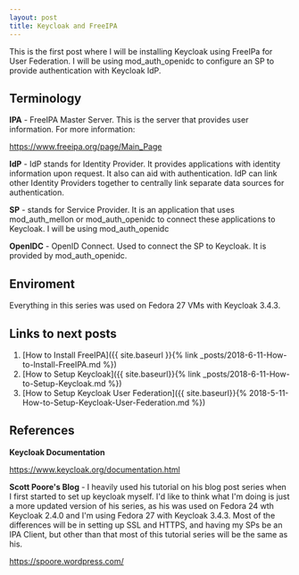 ```yaml
---
layout: post
title: Keycloak and FreeIPA
---
```


This is the first post where I will be installing Keycloak using FreeIPa for User Federation. I will be using mod_auth_openidc to configure an SP to provide authentication with Keycloak IdP. 

## Terminology

**IPA** - FreeIPA Master Server. This is the server that provides user information. For more information:

<https://www.freeipa.org/page/Main_Page>

**IdP** - IdP stands for Identity Provider. It provides applications with identity information upon request. It also can aid with authentication. IdP can link other Identity Providers together to centrally link separate data sources for authentication. 

**SP** - stands for Service Provider. It is an application that uses mod_auth_mellon or mod_auth_openidc to connect these applications to Keycloak. I will be using mod_auth_openidc

**OpenIDC** - OpenID Connect. Used to connect the SP to Keycloak. It is provided by mod_auth_openidc. 

## Enviroment

Everything in this series was used on Fedora 27 VMs with Keycloak 3.4.3. 

## Links to next posts
1. [How to Install FreeIPA]({{ site.baseurl }}{% link _posts/2018-6-11-How-to-Install-FreeIPA.md %})
2. [How to Setup Keycloak]({{ site.baseurl}}{% link _posts/2018-6-11-How-to-Setup-Keycloak.md %})
3. [How to Setup Keycloak User Federation]({{ site.baseurl}}{% 2018-5-11-How-to-Setup-Keycloak-User-Federation.md %})

## References 

**Keycloak Documentation** 

<https://www.keycloak.org/documentation.html>

**Scott Poore's Blog** - I heavily used his tutorial on his blog post series when I first started to set up keycloak myself. I'd like to think what I'm doing is just a more updated version of his series, as his was used on Fedora 24 wth Keycloak 2.4.0 and I'm using Fedora 27 with Keycloak 3.4.3. Most of the differences will be in setting up SSL and HTTPS, and having my SPs be an IPA Client, but other than that most of this tutorial series will be the same as his. 

<https://spoore.wordpress.com/>

